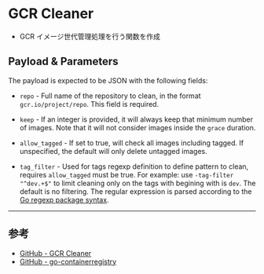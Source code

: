 # GCR Cleaner

* GCR イメージ世代管理処理を行う関数を作成

## Payload &amp; Parameters

The payload is expected to be JSON with the following fields:

- `repo` - Full name of the repository to clean, in the format
  `gcr.io/project/repo`. This field is required.

- `keep` - If an integer is provided, it will always keep that minimum number
  of images. Note that it will not consider images inside the `grace` duration.

- `allow_tagged` - If set to true, will check all images including tagged.
  If unspecified, the default will only delete untagged images.

- `tag_filter` - Used for tags regexp definition to define pattern to clean,
  requires `allow_tagged` must be true. For example: use `-tag-filter "^dev.+$"`
  to limit cleaning only on the tags with begining with is `dev`. The default
  is no filtering. The regular expression is parsed according to the [Go regexp package syntax](https://golang.org/pkg/regexp/syntax/).

---

## 参考

* [GitHub - GCR Cleaner](https://github.com/sethvargo/gcr-cleaner)
* [GitHub - go-containerregistry](https://github.com/google/go-containerregistry)
